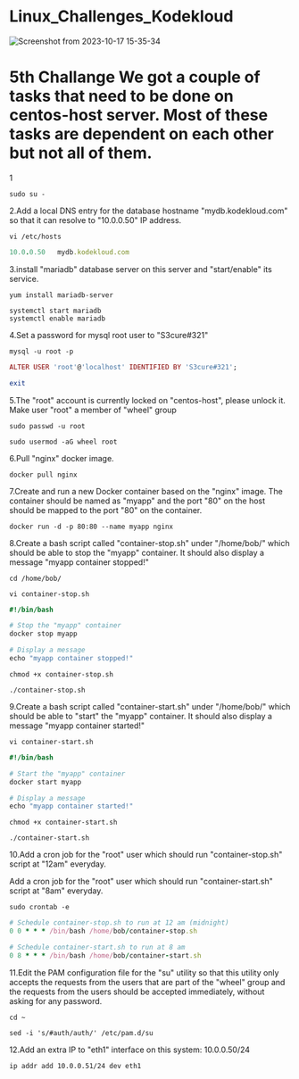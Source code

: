 # Linux_Challenges_Kodekloud
![Screenshot from 2023-10-17 15-35-34](https://github.com/Althaf-official/Linux_Challenges_Kodekloud/assets/105126131/3de6eb8b-1de6-41c3-acc0-98dda0e950dd)


<h1>5th Challange  We got a couple of tasks that need to be done on centos-host server. Most of these tasks are dependent on each other but not all of them.</h1>

1
```
sudo su -
```



2.Add a local DNS entry for the database hostname "mydb.kodekloud.com" so that it can resolve to "10.0.0.50" IP address.

```
vi /etc/hosts
```
```ruby
10.0.0.50   mydb.kodekloud.com
```






3.install "mariadb" database server on this server and "start/enable" its service.

```
yum install mariadb-server
```
```
systemctl start mariadb
systemctl enable mariadb
```






4.Set a password for mysql root user to "S3cure#321"

```
mysql -u root -p
```
```ruby
ALTER USER 'root'@'localhost' IDENTIFIED BY 'S3cure#321';
```
```ruby
exit
```







5.The "root" account is currently locked on "centos-host", please unlock it.
Make user "root" a member of "wheel" group
```
sudo passwd -u root
```
```
sudo usermod -aG wheel root
```





6.Pull "nginx" docker image.
```
docker pull nginx
```





7.Create and run a new Docker container based on the "nginx" image. The container should be named as "myapp" and the port "80" on the host should be mapped to the port "80" on the container.

```
docker run -d -p 80:80 --name myapp nginx
```





8.Create a bash script called "container-stop.sh" under "/home/bob/" which should be able to stop the "myapp" container. It should also display a message "myapp container stopped!"
```
cd /home/bob/
```
```
vi container-stop.sh
```



```ruby
#!/bin/bash

# Stop the "myapp" container
docker stop myapp

# Display a message
echo "myapp container stopped!"
```


```
chmod +x container-stop.sh
```
```
./container-stop.sh
```







9.Create a bash script called "container-start.sh" under "/home/bob/" which should be able to "start" the "myapp" container. It should also display a message "myapp container started!"

```
vi container-start.sh
```

```ruby
#!/bin/bash

# Start the "myapp" container
docker start myapp

# Display a message
echo "myapp container started!"
```


```
chmod +x container-start.sh
```
```
./container-start.sh
```







10.Add a cron job for the "root" user which should run "container-stop.sh" script at "12am" everyday.

Add a cron job for the "root" user which should run "container-start.sh" script at "8am" everyday.

```
sudo crontab -e
```


```ruby
# Schedule container-stop.sh to run at 12 am (midnight)
0 0 * * * /bin/bash /home/bob/container-stop.sh

# Schedule container-start.sh to run at 8 am
0 8 * * * /bin/bash /home/bob/container-start.sh
```






11.Edit the PAM configuration file for the "su" utility so that this utility only accepts the requests from the users that are part of the "wheel" group and the requests from the users should be accepted immediately, without asking for any password.

```
cd ~
```
```
sed -i 's/#auth/auth/' /etc/pam.d/su
```






12.Add an extra IP to "eth1" interface on this system: 10.0.0.50/24
```
ip addr add 10.0.0.51/24 dev eth1
```
